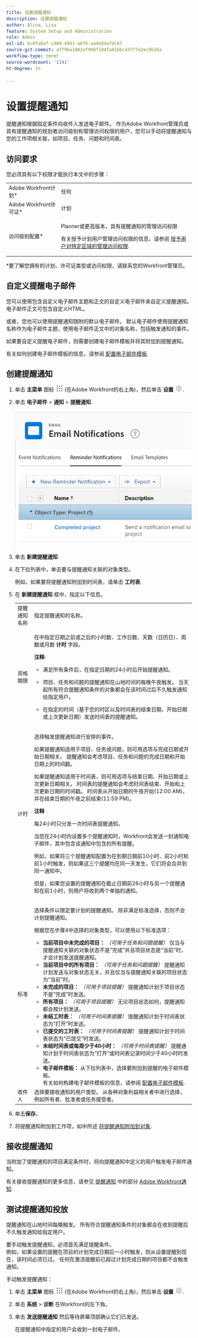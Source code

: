 ```yaml
---
title: 设置提醒通知
description: 设置提醒通知
author: Alina, Lisa
feature: System Setup and Administration
role: Admin
exl-id: 6c0fa8af-cd89-4941-a6f6-aa4e84a7dc67
source-git-commit: aff9ba1082af998f104fa01bbc437f7e2ec9b16a
workflow-type: tm+mt
source-wordcount: '1141'
ht-degree: 1%

---
```


# 设置提醒通知

提醒通知根据指定条件向收件人发送电子邮件。 作为Adobe Workfront管理员或具有提醒通知的规划者访问级别和管理访问权限的用户，您可以手动将提醒通知与您的工作项相关联，如项目、任务、问题和时间表。

<!--
DRAFTED IN FLARE:
An example of how this can be used would be helpful here and/or in the section </span>
<a href="../../../workfront-basics/using-notifications/wf-notifications.md#reminder-notifications" class="MCXref xref">Reminder notifications</a>
 in </span>
<a href="../../../workfront-basics/using-notifications/wf-notifications.md" class="MCXref xref">Adobe Workfront notifications</a>

-->

## 访问要求

您必须具有以下权限才能执行本文中的步骤：

<table style="table-layout:auto"> 
 <col> 
 <col> 
 <tbody> 
  <tr> 
   <td role="rowheader">Adobe Workfront计划*</td> 
   <td>任何</td> 
  </tr> 
  <tr> 
   <td role="rowheader">Adobe Workfront许可证*</td> 
   <td>计划</td> 
  </tr> 
  <tr> 
   <td role="rowheader">访问级别配置*</td> 
   <td> <p>Planner或更高版本，具有提醒通知的管理访问权限</p> <p>有关授予计划用户管理访问权限的信息，请参阅 <a href="../../../administration-and-setup/add-users/configure-and-grant-access/grant-users-admin-access-certain-areas.md" class="MCXref xref">授予用户对特定区域的管理访问权限</a>.</p> </td> 
  </tr> 
 </tbody> 
</table>

&#42;要了解您拥有的计划、许可证类型或访问权限，请联系您的Workfront管理员。

## 自定义提醒电子邮件

您可以使用包含自定义电子邮件主题和正文的自定义电子邮件来自定义提醒通知。 电子邮件正文可包含自定义HTML。

或者，您也可以使用提醒通知随附的默认电子邮件。 默认电子邮件使用提醒通知名称作为电子邮件主题，使用电子邮件正文中的对象名称，包括触发通知的事件。

如果要自定义提醒电子邮件，则需要创建电子邮件模板并将其附加到提醒通知。

有关如何创建电子邮件模板的信息，请参阅 [配置电子邮件模板](../../../administration-and-setup/manage-workfront/emails/configure-email-templates.md).

## 创建提醒通知

1. 单击 **主菜单** 图标 ![](assets/main-menu-icon.png) (在Adobe Workfront的右上角)，然后单击 **设置** ![](assets/gear-icon-settings.png).

1. 单击 **电子邮件** > **通知** > **提醒通知**.

   ![](assets/remider-notifications-tab-in-setup-email-notifications-area.png)

1. 单击 **新建提醒通知**.

1. 在下拉列表中，单击要与提醒通知关联的对象类型。

   例如，如果要将提醒通知附加到时间表，请单击 **工时表**.

1. 在 **新建提醒通知** 框中，指定以下信息。

   <table style="table-layout:auto"> 
    <col> 
    <col> 
    <tbody> 
     <tr> 
      <td role="rowheader">提醒通知名称</td> 
      <td>指定提醒通知的名称。</td> 
     </tr> 
     <tr> 
      <td role="rowheader">资格期限</td> 
      <td> <p>在中指定日期之前或之后的小时数、工作日数、天数（日历日）、周数或月数 <strong>计时</strong> 字段。</p> <p><b>注释</b>:  
        <ul> 
         <li> <p>满足所有条件后，在指定日期的24小时后开始提醒通知。</p> </li> 
         <li> <p>项目、任务和问题的提醒通知在山地时间的每晚午夜触发。 当天起所有符合提醒通知条件的对象都会在该时间过后不久触发通知给指定用户。</p> </li> 
         <li> <p>在指定的时间（基于您的时区以及时间表的结束日期、开始日期或上次更新日期）发送时间表的提醒通知。</p> </li> 
        </ul> </p> </td> 
     </tr> 
     <tr> 
      <td role="rowheader">计时</td> 
      <td> <p>选择触发提醒通知进行安排的事件。</p> <p>如果提醒通知适用于项目、任务或问题，则可用选项与完成日期或开始日期相关。 提醒通知会考虑项目、任务和问题的完成日期和开始日期上的时间戳。</p>

   <p>如果提醒通知适用于时间表，则可用选项与结束日期、开始日期或上次更新日期相关。 时间表的提醒通知会考虑时间表结束、开始和上次更新日期的时间戳。 时间表从开始日期的午夜开始(12:00 AM)，并在结束日期的午夜之前结束(11:59 PM)。</p>

   <p><b>注释</b></p>
      <p>每24小时只分发一次时间表提醒通知。</p> <p>当您在24小时内设置多个提醒通知时，Workfront会发送一封通知电子邮件，其中包含该通知中包含的所有提醒。</p>
      <p>例如，如果将三个提醒通知配置为在到期日期前10小时、前2小时和前1小时触发，则如果这三个提醒均在同一天发生，它们将会合并到同一通知中。</p> <p>但是，如果您设置的提醒通知在截止日期前26小时与另一个提醒通知在前1小时，则用户将收到两个单独的通知。 </p>

   </td> 
     </tr> 
     <tr> 
      <td role="rowheader">标准</td> 
      <td> <p>选择条件以限定要计划的提醒通知。 除非满足标准选择，否则不会计划提醒通知。</p> <p>根据您在步骤4中选择的对象类型，可以使用以下标准选项：</p> 
       <ul> 
        <li><strong>当前项目中未完成的项目：</strong> <i>（可用于任务和问题提醒）</i> 仅当与提醒通知关联的对象状态不是“完成”并且项目状态是“当前”时，才会计划发送提醒通知。</li> 
        <li><strong>当前项目中的所有项目：</strong> <i>（可用于任务和问题提醒）</i> 提醒通知计划发送与对象状态无关，并且仅当与提醒通知关联的项目状态为“当前”时。</li> 
        <li><strong>未完成的项目：</strong> <i>（可用于项目提醒）</i> 提醒通知计划于项目状态不是“完成”时发送。</li> 
        <li><strong>所有项目：</strong> <i>（可用于项目提醒）</i> 无论项目状态如何，提醒通知都会按计划发送。</li> 
        <li><strong>未结工时表：</strong> <i>（可用于时间表提醒）</i> 提醒通知计划于时间表状态为“打开”时发送。</li> 
        <li><strong>已提交的工时表：</strong> <i>（可用于时间表提醒）</i> 提醒通知计划于时间表状态为“已提交”时发送。</li> 
        <li><strong>未结时间表或每周少于40小时：</strong> <i>（可用于时间表提醒）</i> 提醒通知计划于时间表状态为“打开”或时间表记录时间少于40小时时发送。</li> 
        <li><strong>电子邮件模板：</strong> 从下拉列表中，选择要附加到提醒的电子邮件模板。<br>有关如何构建电子邮件模板的信息，请参阅 <a href="../../../administration-and-setup/manage-workfront/emails/configure-email-templates.md" class="MCXref xref">配置电子邮件模板</a>.</li> 
       </ul> </td> 
     </tr> 
     <tr> 
      <td role="rowheader">收件人</td> 
      <td>选择要接收通知的用户类型。 从各种对象利益相关者中进行选择，例如所有者、批准者或任务接受者。</td> 
     </tr> 
    </tbody> 
   </table>

1. 单击&#x200B;**保存**。
1. 将提醒通知附加到工作项，如中所述 [将提醒通知附加到对象](../../../workfront-basics/using-notifications/attach-reminder-notification-object.md).

## 接收提醒通知

当附加了提醒通知的项目满足条件时，将向提醒通知中定义的用户触发电子邮件通知。

有关接收提醒通知的更多信息，请参见 [提醒通知](../../../workfront-basics/using-notifications/wf-notifications.md#reminder-notifications) 中的部分 [Adobe Workfront通知](../../../workfront-basics/using-notifications/wf-notifications.md).

## 测试提醒通知投放

提醒通知在山地时间每晚触发。 所有符合提醒通知条件的对象都会在收到提醒后不久触发通知给指定用户。

要手动触发提醒通知，必须首先满足提醒条件。\
例如，如果设置的提醒在项目的计划完成日期后一小时触发，则从设置提醒到现在，该时间必须已过。 任何在激活提醒前已超过计划完成日期的项目都不会触发通知。

手动触发提醒通知：

1. 单击 **主菜单** 图标 ![](assets/main-menu-icon.png) (在Adobe Workfront的右上角)，然后单击 **设置** ![](assets/gear-icon-settings.png).

1. 单击 **系统** > **诊断** 在Workfront的左下角。

1. 单击 **发送提醒通知** 然后等待屏幕顶部确认它们已发送。

   在提醒通知中指定的用户会收到一封电子邮件。
